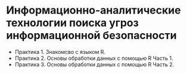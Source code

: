 # Информационно-аналитические технологии поиска угроз информационной безопасности
- Практика 1. Знакомсво с языком R.
- Практика 2. Основы обработки данных с помощью R Часть 1.
- Практика 3. Основы обработки данных с помощью R Часть 2.
